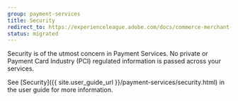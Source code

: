 ```yaml
---
group: payment-services
title: Security
redirect_to: https://experienceleague.adobe.com/docs/commerce-merchant-services/payment-services/security.html
status: migrated
---
```


Security is of the utmost concern in Payment Services. No private or Payment Card Industry (PCI) regulated information is passed across your services.

See [Security]({{ site.user_guide_url }}/payment-services/security.html) in the user guide for more information.